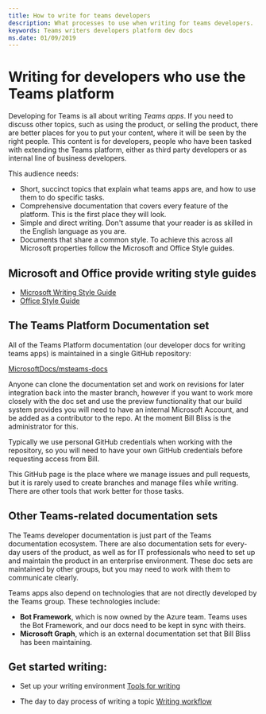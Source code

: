 ```yaml
---
title: How to write for teams developers
description: What processes to use when writing for teams developers. 
keywords: Teams writers developers platform dev docs
ms.date: 01/09/2019
---
```

# Writing for developers who use the Teams platform

Developing for Teams is all about writing *Teams apps*. If you need to discuss other topics, such as using the product, or selling the product, there are better places for you to put your content, where it will be seen by the right people.
This content is for developers, people who have been tasked with extending the Teams platform, either as third party developers or as internal line of business developers.

This audience needs:

- Short, succinct topics that explain what teams apps are, and how to use them to do specific tasks.
- Comprehensive documentation that covers every feature of the platform. This is the first place they will look.
- Simple and direct writing. Don't assume that your reader is as skilled in the English language as you are.
- Documents that share a common style. To achieve this across all Microsoft properties follow the Microsoft and Office Style guides.

## Microsoft and Office provide writing style guides

- [Microsoft Writing Style Guide](https://worldready.cloudapp.net/Styleguide/Read?id=2700&topicid=29021)
- [Office Style Guide](https://aka.ms/officestyleguide)

## The Teams Platform Documentation set

All of the Teams Platform documentation (our developer docs for writing teams apps) is maintained in a single GitHub repository:

[MicrosoftDocs/msteams-docs](https://github.com/MicrosoftDocs/msteams-docs)

Anyone can clone the documentation set and work on revisions for later integration back into the master branch, however if you want to work more closely with the doc set and use the preview functionality that our build system provides you will need to have an internal Microsoft Account, and be added as a contributor to the repo. At the moment Bill Bliss is the administrator for this.

Typically we use personal GitHub credentials when working with the repository, so you will need to have your own GitHub credentials before requesting access from Bill.

This GitHub page is the place where we manage issues and pull requests, but it is rarely used to create branches and manage files while writing. There are other tools that work better for those tasks.

## Other Teams-related documentation sets

The Teams developer documentation is just part of the Teams documentation ecosystem. There are also documentation sets for every-day users of the product, as well as for IT professionals who need to set up and maintain the product in an enterprise environment. These doc sets are maintained by other groups, but you may need to work with them to communicate clearly.

Teams apps also depend on technologies that are not directly developed by the Teams group. These technologies include:

- **Bot Framework**, which is now owned by the Azure team. Teams uses the Bot Framework, and our docs need to be kept in sync with theirs.
- **Microsoft Graph**, which is an external documentation set that Bill Bliss has been maintaining.

## Get started writing:

- Set up your writing environment [Tools for writing](`/documentation-workflow/tools-for-writing)

 - The day to day process of writing a topic [Writing workflow](`/documentation-workflow/writing-workflow)